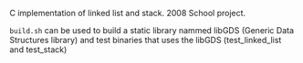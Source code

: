 C implementation of linked list and stack. 2008 School project.

`build.sh` can be used to build  a static library nammed libGDS (Generic Data Structures library)
and test binaries that uses the libGDS (test_linked_list and test_stack)
